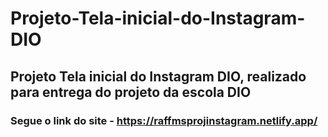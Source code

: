 # Projeto-Tela-inicial-do-Instagram-DIO
## Projeto Tela inicial do Instagram DIO, realizado para entrega do projeto da escola DIO
### Segue o link do site - https://raffmsprojinstagram.netlify.app/
